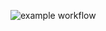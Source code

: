 ![example workflow]([https://github.com/Trivela90/ADM_Calculadora/blob/main/.github/workflows/python-app.yml/badge.svg])
